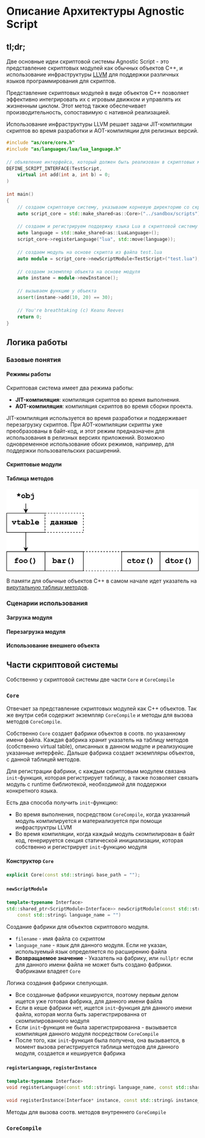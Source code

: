 Описание Архитектуры Agnostic Script
====================================

tl;dr;
------
Две основные идеи скриптовой системы Agnostic Script - это представление
скриптовых модулей как обычных объектов C++, и использование инфраструктуры
[LLVM](https://llvm.org/) для поддержки различных языков программирования для
скриптов.

Представление скриптовых модулей в виде объектов C++ позволяет эффективно
интегрировать их с игровым движком и управлять их жизненным циклом. Этот метод
также обеспечивает производительность, сопоставимую с нативной реализацией.

Использование инфраструктуры LLVM решает задачи JIT-компиляции скриптов во время
разработки и AOT-компиляции для релизных версий.

```c++
#include "as/core/core.h"
#include "as/languages/lua/lua_language.h"

// объявление интерфейса, который должен быть реализован в скриптовых модулях
DEFINE_SCRIPT_INTERFACE(TestScript,
    virtual int add(int a, int b) = 0;
)

int main()
{
    // создаем скриптовую систему, указываем корневую директорию со скриптами
    auto script_core = std::make_shared<as::Core>("../sandbox/scripts");

    // создаем и регистрируем поддержку языка Lua в скриптовой систему
    auto language = std::make_shared<as::LuaLanguage>();
    script_core->registerLanguage("lua", std::move(language));

    // создаем модуль на основе скрипта из файла test.lua
    auto module = script_core->newScriptModule<TestScript>("test.lua");

    // создаем экземпляр объекта на основе модуля
    auto instane = module->newInstance();

    // вызываем функцию у объекта
    assert(instane->add(10, 20) == 30);

    // You're breathtaking (c) Keanu Reeves
    return 0;
}
```


Логика работы
-------------

### Базовые понятия

#### Режимы работы

Скриптовая система имеет два режима работы:
- **JIT-компиляция**: компиляция скриптов во время выполнения.
- **AOT-компиляция**: компиляция скриптов во время сборки проекта.

JIT-компиляция используется во время разработки и поддерживает перезагрузку
скриптов. При AOT-компиляции скрипты уже преобразованы в байт-код, и этот режим
предназначен для использования в релизных версиях приложений. Возможно
одновременное использование обоих режимов, например, для поддержки
пользовательских расширений.

#### Скриптовые модули



#### Таблица методов

![Виртуальная таблица методов!](./architecture-vtable.svg)

В памяти для обычные объектов C++ в самом начале идет указатель на [вирутальную
таблицу методов](https://en.wikipedia.org/wiki/Virtual_method_table). 

### Сценарии использования

#### Загрузка модуля

#### Перезагрузка модуля

#### Использование внешнего объекта


Части скриптовой системы
------------------------

Собственно у скриптовой системы две части `Core` и `CoreCompile`

### `Core`
Отвечает за представление скриптовых модулей как С++ объектов. Так же внутри
себя содержит экземпляр `CoreCompile` и методы для вызова методов `CoreCompile`.

Собственно `Core` создает фабрики объектов в соотв. по указанному имени файла.
Каждая фабрика хранит указатель на таблицу методов (собственно virtual table),
описанных в данном модуле и реализующие указанные интерфейс. Дальше фабрика
создает экземпляры объектов, с данной таблицей методов.

Для регистрации фабрики, с каждым скриптовым модулем связана `init`-функция,
которая регистрирует таблицу, а также позволяет связать модуль с runtime
библиотекой, необходимой для поддержки конкретного языка.

Есть два способа получить `init`-функцию:
- Во время выполнения, посредством `CoreCompile`, когда указанный модуль
компилируется и материализуется при помощи инфраструктры LLVM
- Во время компиляции, когда каждый модуль скомпилирован в байт код,
генерируется секция статической инициализации, которая собственно и регистрирует
`init`-функцию модуля

#### Конструктор `Core`
```c++
explicit Core(const std::string& base_path = "");
```

#### `newScriptModule`
```c++
template<typename Interface>
std::shared_ptr<ScriptModule<Interface>> newScriptModule(const std::string& filename,
    const std::string& language_name = "")
```

Создание фабрики для объектов скриптового модуля.
- `filename` - имя файла со скриптом
- `language_name` - язык для данного модуля. Если не указан, используемый язык
определяется по расширению файла
- **Возвращаемое значение** - Указатель на фабрику, или `nullptr` если для данного имени файла не
может быть создано фабрики. Фабриками владеет `Core`

Логика создания фабрики слелующая. 
- Все созданные фабрики кешируются, поэтому первым делом ищется уже готовая
фабрика, для данного имени файла
- Если в кеше фабрики нет, ищется `init`-функция для данного имени файла,
которая могла быть зарегистрированна от скомпилированного модуля
- Если `init`-функция не была зарегистрированна - вызывается компиляция
данного модуля посредством `CoreCompile`
- После того, как `init`-функция была получена, она вызывается, в момент вызова
регистрируется таблица методов для данного модуля, создается и кешируется
фабрика

#### `registerLanguage`, `registerInstance`
```c++
template<typename Interface>
void registerLanguage(const std::string& language_name, const std::shared_ptr<ILanguage>& language)

void registerInstance(Interface* instance, const std::string& instance_name);
```
Методы для вызова соотв. методов внутреннего `CoreCompile`

### `CoreCompile`
